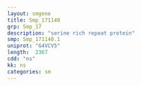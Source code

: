 ```yaml
---
layout: smgene
title: Smp_171140
grp: Smp_17
description: "serine rich repeat protein"
smp: Smp_171140.1
uniprot: "G4VCV5"
length:  2367
cdd: "ns"
kk: ns
categories: sm
---
```

